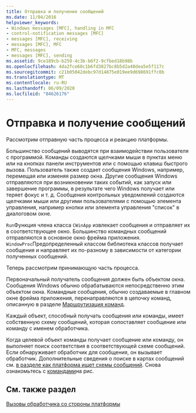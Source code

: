```yaml
---
title: Отправка и получение сообщений
ms.date: 11/04/2016
helpviewer_keywords:
- Windows messages [MFC], handling in MFC
- control-notification messages [MFC]
- messages [MFC], receiving
- messages [MFC], MFC
- MFC, messages
- messages [MFC], sending
ms.assetid: 9ce189cb-b259-4c3b-b6f2-9cfbed18b98b
ms.openlocfilehash: 4da2fce68c1b6fd3827bc8b5d2a40dea5e5f117c
ms.sourcegitcommit: c21b05042debc97d14875e019ee9d698691ffc0b
ms.translationtype: MT
ms.contentlocale: ru-RU
ms.lasthandoff: 06/09/2020
ms.locfileid: "84626176"
---
```

# <a name="message-sending-and-receiving"></a>Отправка и получение сообщений

Рассмотрим отправную часть процесса и реакцию платформы.

Большинство сообщений выводятся при взаимодействии пользователя с программой. Команды создаются щелчками мыши в пунктах меню или на кнопках панели инструментов или с помощью клавиш быстрого вызова. Пользователь также создает сообщения Windows, например, перемещая или изменяя размер окна. Другие сообщения Windows отправляются при возникновении таких событий, как запуск или завершение программы, в результате чего Windows получает или теряет фокус и т. д. Сообщения контрольных уведомлений создаются щелчками мыши или другими пользователями с помощью элемента управления, например кнопки или элемента управления "список" в диалоговом окне.

`Run`Функция члена класса `CWinApp` извлекает сообщения и отправляет их в соответствующее окно. Большинство командных сообщений отправляются в основное окно фрейма приложения. `WindowProc`Предопределенный классом библиотека классов получает сообщения и направляет их по-разному в зависимости от категории полученных сообщений.

Теперь рассмотрим принимающую часть процесса.

Первоначальный получатель сообщения должен быть объектом окна. Сообщения Windows обычно обрабатываются непосредственно этим объектом окна. Командные сообщения, обычно создаваемые в главном окне фрейма приложения, перенаправляются в цепочку команд, описанную в разделе [Маршрутизация команд](command-routing.md).

Каждый объект, способный получать сообщения или команды, имеет собственную схему сообщений, которая сопоставляет сообщение или команду с именем обработчика.

Когда целевой объект команды получает сообщение или команду, он выполняет поиск соответствия в соответствующей схеме сообщений. Если обнаруживает обработчик для сообщения, он вызывает обработчик. Дополнительные сведения о поиске в картах сообщений см. [в разделе как платформа ищет схемы сообщений](how-the-framework-searches-message-maps.md). Снова ознакомьтесь с [командами](user-interface-objects-and-command-ids.md)на рис.

## <a name="see-also"></a>См. также раздел

[Вызовы обработчика со стороны платформы](how-the-framework-calls-a-handler.md)
